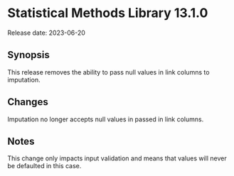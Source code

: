 # Statistical Methods Library 13.1.0

Release date: 2023-06-20

## Synopsis

This release removes the ability to pass null values in link columns to
imputation.

## Changes

Imputation no longer accepts null values in passed in link columns.

## Notes

This change only impacts input validation and means that values will never be
defaulted in this case.
